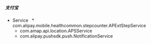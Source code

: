 
##### 支付宝  
  * Service
    * com.alipay.mobile.healthcommon.stepcounter.APExtStepService
    * com.amap.api.location.APSService
    * com.alipay.pushsdk.push.NotificationService

